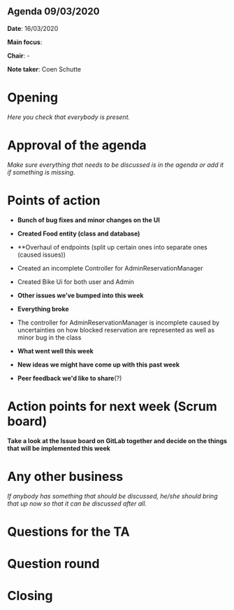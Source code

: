 ## Agenda 09/03/2020

**Date**: 16/03/2020

**Main focus**:

**Chair**: -

  
**Note taker**: Coen Schutte

  

 
# Opening

  
*Here you check that everybody is present.*
  

# Approval of the agenda

  

  

*Make sure everything that needs to be discussed is in the agenda or add it if something is missing.*

  

  
# Points of action

 

- **Bunch of bug fixes and minor changes on the UI**

- **Created Food entity (class and database)**

- **Overhaul of endpoints (split up certain ones into separate ones (caused issues))

- Created an incomplete Controller for AdminReservationManager

- Created Bike Ui for both user and Admin 


  




  

- **Other issues we’ve bumped into this week**

- **Everything broke**
- The controller for AdminReservationManager is incomplete caused by uncertainties on how blocked reservation are represented as well as minor bug in the class



- **What went well this week**

  

  

- **New ideas we might have come up with this past week**

  

  

- **Peer feedback we'd like to share**(?)

  

  

# Action points for next week (Scrum board)

  

  

**Take a look at the Issue board on GitLab together and decide on the things that will be implemented this week**

  

  

# Any other business

  

  

*If anybody has something that should be discussed, he/she should bring that up now so that it can be discussed after all.*

  

  

# Questions for the TA

   

  

# Question round

   

  

# Closing
